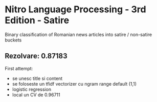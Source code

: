 # Nitro Language Processing - 3rd Edition - Satire

Binary classification of Romanian news articles into satire / non-satire buckets

## Rezolvare: 0.87183

First attempt:

- se unesc title si content
- se foloseste un tfidf vectorizer cu ngram range default (1,1)
- logistic regression
- local un CV de 0.96711
